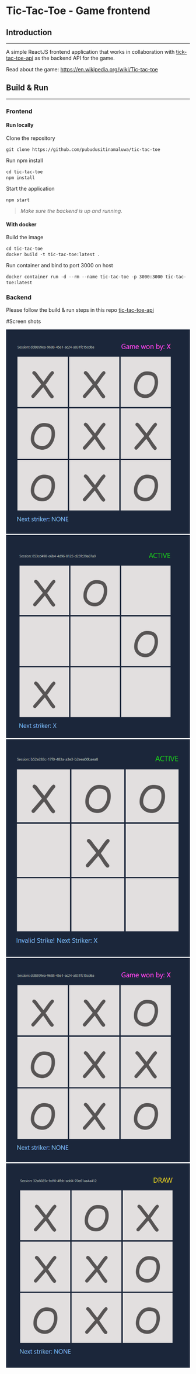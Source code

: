 # Tic-Tac-Toe - Game frontend

## Introduction

---
A simple ReactJS frontend application that works in collaboration with [tick-tac-toe-api](https://github.com/pubudusitinamaluwa/tic-tac-toe-api) 
as the backend API for the game.

Read about the game: https://en.wikipedia.org/wiki/Tic-tac-toe

## Build & Run

---
### Frontend
#### Run locally
Clone the repository
```shell
git clone https://github.com/pubudusitinamaluwa/tic-tac-toe
```
Run npm install
```shell
cd tic-tac-toe
npm install
```
Start the application
```shell
npm start
```

> *Make sure the backend is up and running.*

#### With docker
Build the image
```shell
cd tic-tac-toe
docker build -t tic-tac-toe:latest .
```
Run container and bind to port 3000 on host
```shell
docker container run -d --rm --name tic-tac-toe -p 3000:3000 tic-tac-toe:latest
```

### Backend
Please follow the build & run steps in this repo [tic-tac-toe-api](https://github.com/pubudusitinamaluwa/tic-tac-toe-api)

#Screen shots

![Image](images/03.png)
![Image](images/02.png)
![Image](images/05.png)
![Image](images/03.png)
![Image](images/04.png)